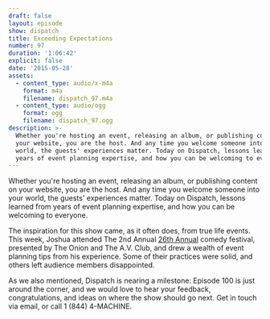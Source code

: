 ```yaml
---
draft: false
layout: episode
show: dispatch
title: Exceeding Expectations
number: 97
duration: '1:06:42'
explicit: false
date: '2015-05-28'
assets:
  - content_type: audio/x-m4a
    format: m4a
    filename: dispatch_97.m4a
  - content_type: audio/ogg
    format: ogg
    filename: dispatch_97.ogg
description: >-
  Whether you're hosting an event, releasing an album, or publishing content on
  your website, you are the host. And any time you welcome someone into your
  world, the guests' experiences matter. Today on Dispatch, lessons learned from
  years of event planning expertise, and how you can be welcoming to everyone.
---
```

Whether you're hosting an event, releasing an album, or publishing content on your website, you are the host. And any time you welcome someone into your world, the guests' experiences matter. Today on Dispatch, lessons learned from years of event planning expertise, and how you can be welcoming to everyone.

The inspiration for this show came, as it often does, from true life events. This week, Joshua attended The 2nd Annual [26th Annual](http://www.26comedy.com) comedy festival, presented by The Onion and The A.V. Club, and drew a wealth of event planning tips from his experience. Some of their practices were solid, and others left audience members disappointed.

As we also mentioned, Dispatch is nearing a milestone: Episode 100 is just around the corner, and we would love to hear your feedback, congratulations, and ideas on where the show should go next. Get in touch via email, or call 1 (844) 4-MACHINE.